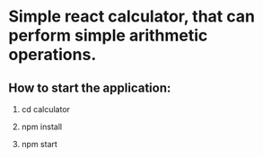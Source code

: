 # Simple react calculator, that can perform simple arithmetic operations.

## How to start the application: 

1. cd calculator

2. npm install 

3. npm start
